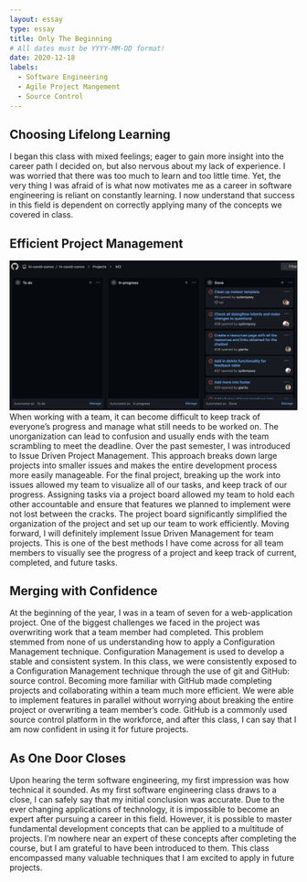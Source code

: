 ```yaml
---
layout: essay
type: essay
title: Only The Beginning
# All dates must be YYYY-MM-DD format!
date: 2020-12-18
labels:
  - Software Engineering
  - Agile Project Mangement
  - Source Control
---
```


## Choosing Lifelong Learning 
I began this class with mixed feelings; eager to gain more insight into the career path I decided on, but also nervous about my lack of experience. I was worried that there was too much to learn and too little time. Yet, the very thing I was afraid of is what now motivates me as a career in software engineering is reliant on constantly learning. I now understand that success in this field is dependent on correctly applying many of the concepts we covered in class.


## Efficient Project Management
<img class="ui medium right floated image" src="../images/project.png">
When working with a team, it can become difficult to keep track of everyone’s progress and manage what still needs to be worked on. The unorganization can lead to confusion and usually ends with the team scrambling to meet the deadline. Over the past semester, I was introduced to Issue Driven Project Management. This approach breaks down large projects into smaller issues and makes the entire development process more easily manageable. For the final project, breaking up the work into issues allowed my team to visualize all of our tasks, and keep track of our progress. Assigning tasks via a project board allowed my team to hold each other accountable and ensure that features we planned to implement were not lost between the cracks. The project board significantly simplified the organization of the project and set up our team to work efficiently. Moving forward, I will definitely implement Issue Driven Management for team projects. This is one of the best methods I have come across for all team members to visually see the progress of a project and keep track of current, completed, and future tasks. 


## Merging with Confidence
At the beginning of the year, I was in a team of seven for a web-application project. One of the biggest challenges we faced in the project was overwriting work that a team member had completed. This problem stemmed from none of us understanding how to apply a Configuration Management technique. Configuration Management is used to develop a stable and consistent system. In this class, we were consistently exposed to a Configuration Management technique through the use of git and GitHub: source control. Becoming more familiar with GitHub made completing projects and collaborating within a team much more efficient. We were able to implement features in parallel without worrying about breaking the entire project or overwriting a team member’s code. GitHub is a commonly used source control platform in the workforce, and after this class, I can say that I am now confident in using it for future projects. 


## As One Door Closes
Upon hearing the term software engineering, my first impression was how technical it sounded. As my first software engineering class draws to a close, I can safely say that my initial conclusion was accurate. Due to the ever changing applications of technology, it is impossible to become an expert after pursuing a career in this field. However, it is possible to master fundamental development concepts that can be applied to a multitude of projects. I’m nowhere near an expert of these concepts after completing the course, but I am grateful to have been introduced to them. This class encompassed many valuable techniques that I am excited to apply in future projects. 





